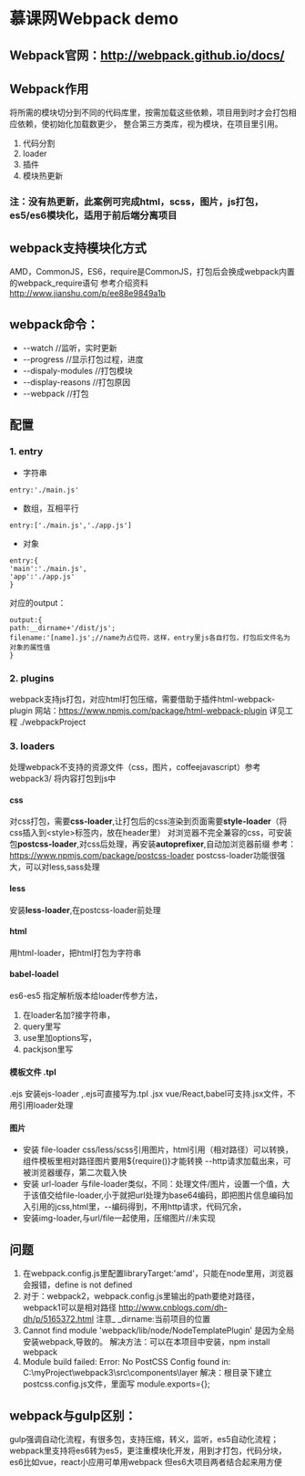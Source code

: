 慕课网Webpack demo
===
Webpack官网：<http://webpack.github.io/docs/>
---
 ## Webpack作用
 将所需的模块切分到不同的代码库里，按需加载这些依赖，项目用到时才会打包相应依赖，使初始化加载数更少，
 整合第三方类库，视为模块，在项目里引用。
 1. 代码分割
 2. loader
 3. 插件
 4. 模块热更新


### 注：没有热更新，此案例可完成html，scss，图片，js打包，es5/es6模块化，适用于前后端分离项目

 ## webpack支持模块化方式
 AMD，CommonJS，ES6，require是CommonJS，打包后会换成webpack内置的webpack_require语句
 参考介绍资料 <http://www.jianshu.com/p/ee88e9849a1b>




  ## webpack命令：
  + --watch  //监听，实时更新
  + --progress   //显示打包过程，进度
  + --dispaly-modules         //打包模块
  + --display-reasons        //打包原因
  + --webpack      //打包

  ## 配置
   ### 1. entry
  + 字符串
 ```
 entry:'./main.js'
 ```
  + 数组，互相平行
  ```
  entry:['./main.js','./app.js']

  ```
  + 对象
  ```
  entry:{
  'main':'./main.js',
 'app':'./app.js'
  }
  ```
  对应的output：
  ```
  output:{
  path:__dirname+'/dist/js';
  filename:'[name].js';//name为占位符，这样，entry里js各自打包，打包后文件名为对象的属性值
  }
  ```



  ###  2. plugins
  webpack支持js打包，对应html打包压缩，需要借助于插件html-webpack-plugin
  网站：<https://www.npmjs.com/package/html-webpack-plugin>
  详见工程 ./webpackProject
  ### 3. loaders
  处理webpack不支持的资源文件（css，图片，coffeejavascript）参考webpack3/
  将内容打包到js中
   #### css
   对css打包，需要<strong>css-loader</strong>,让打包后的css渲染到页面需要<strong>style-loader</strong>（将css插入到\<style\>标签内，放在header里）
对浏览器不完全兼容的css，可安装包<strong>postcss-loader</strong>,对css后处理，再安装<strong>autoprefixer</strong>,自动加浏览器前缀  参考：<https://www.npmjs.com/package/postcss-loader>
postcss-loader功能很强大，可以对less,sass处理
#### less
 安装<strong>less-loader</strong>,在postcss-loader前处理
####    html
用html-loader，把html打包为字符串
 #### babel-loadel
 es6-es5
 指定解析版本给loader传参方法，
 1. 在loader名加?接字符串，
 2. query里写
3. use里加options写，
 4. packjson里写

 #### 模板文件 .tpl
 .ejs   安装ejs-loader ,.ejs可直接写为.tpl
 .jsx    vue/React,babel可支持.jsx文件，不用引用loader处理
 #### 图片
 + 安装   file-loader    css/less/scss引用图片，html引用（相对路径）可以转换，组件模板里相对路径图片要用${require()}才能转换  --http请求加载出来，可被浏览器缓存，第二次载入快
 + 安装 url-loader    与file-loader类似，不同：处理文件/图片，设置一个值，大于该值交给file-loader,小于就把url处理为base64编码，即把图片信息编码加入引用的jcss,html里，--编码得到，不用http请求，代码冗余，
 + 安装img-loader,与url/file一起使用，压缩图片//未实现



 ## 问题
 1. 在webpack.config.js里配置libraryTarget:'amd'，只能在node里用，浏览器会报错，define is not defined
 2. 对于：webpack2，webpack.config.js里输出的path要绝对路径，webpack1可以是相对路径
                 <http://www.cnblogs.com/dh-dh/p/5165372.html>
    注意_ _dirname:当前项目的位置
 3. Cannot find module 'webpack/lib/node/NodeTemplatePlugin'
             是因为全局安装webpack,导致的。
              解决方法：可以在本项目中安装，npm install webpack
 4.  Module build failed: Error: No PostCSS Config found in:     C:\myProject\webpack3\src\components\layer
 解决：根目录下建立postcss.config.js文件，里面写
 module.exports={};

 ## webpack与gulp区别：
gulp强调自动化流程，有很多包，支持压缩，转义，监听，es5自动化流程；
webpack里支持将es6转为es5，更注重模块化开发，用到才打包，代码分块，es6比如vue，react小应用可单用webpack
但es6大项目两者结合起来用方便
